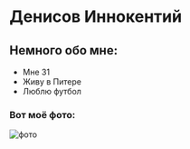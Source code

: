 # Денисов Иннокентий 

## Немного обо мне:

* Мне 31
* Живу в Питере
* Люблю футбол

### Вот моё фото:

 ![фото]([../Zv_O-baPL3g.png](https://github.com/Iamdenisovise/DZ-5-3/blob/main/Zv_O-baPL3g.png))
 
 

